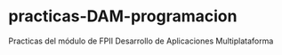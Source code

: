 # practicas-DAM-programacion
Practicas del módulo de FPII Desarrollo de Aplicaciones Multiplataforma

